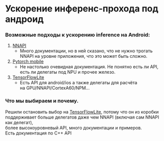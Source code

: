 # Ускорение инференс-прохода под андроид

### Возможные подходы к ускорению inference на Android:

1. [NNAPI](https://developer.android.com/ndk/guides/neuralnetworks)
   - Много документации, но в ней сказано, что не нужно трогать  
   NNAPI на уровне приложения, что это может быть сложно.
2. [Pytorch mobile](https://pytorch.org/mobile/home/)
   - Не настолько очевидная документация. Не понятно есть ли API,  
  есть ли делегаты под NPU и прочее железо.
3. [TensorFlowLite](https://www.tensorflow.org/lite/guide?hl=ru)
   - Есть API для android/ios а также делегаты для расчёта  
  на GPU/NNAPI/CortexA60/NPM...

### Что мы выбираем и почему.

Решили остановить выбор на [TensorFlowLite](https://www.tensorflow.org/lite/guide?hl=ru), потому что он из коробки  
поддерживает больше делегатов даже чем NNAPI (включая сам NNAPI как делегат),  
более высокоуровневый API, много документации и примеров.  
Есть документация по C++ API
